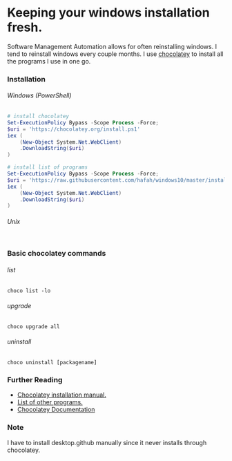 # Keeping your windows installation fresh.

Software Management Automation allows for often reinstalling windows. I tend to reinstall windows every couple months. I use [chocolatey](https://chocolatey.org/) to install all the programs I use in one go.

### Installation

###### Windows (PowerShell)
```powershell
# install chocolatey
Set-ExecutionPolicy Bypass -Scope Process -Force; 
$uri = 'https://chocolatey.org/install.ps1'
iex (
    (New-Object System.Net.WebClient)
    .DownloadString($uri)
)

```
```powershell
# install list of programs
Set-ExecutionPolicy Bypass -Scope Process -Force;
$uri = 'https://raw.githubusercontent.com/hafah/windows10/master/install.ps1'
iex (
    (New-Object System.Net.WebClient)
    .DownloadString($uri)
)
```


###### Unix

```sh
```

### Basic chocolatey commands

###### list

`choco list -lo`


###### upgrade

`choco upgrade all`

###### uninstall

`choco uninstall [packagename]`

### Further Reading

* [Chocolatey installation manual.](https://chocolatey.org/install)
* [List of other programs.](https://chocolatey.org/packages)
* [Chocolatey Documentation](https://chocolatey.org/docs)

### Note
I have to install desktop.github manually since it never installs through chocolatey.
